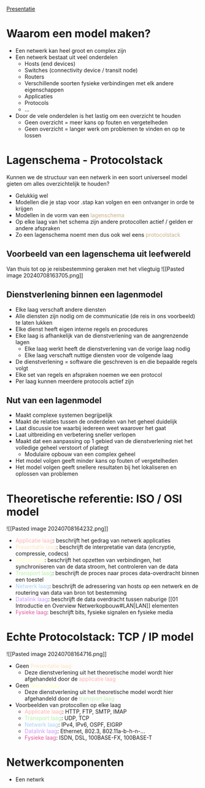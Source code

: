 [Presentatie](https://learning.ap.be/pluginfile.php/1957755/mod_resource/content/3/02%20-%20Theorie%20-%20Netwerkmodellen.pdf)
# Waarom een model maken?
- Een netwerk kan heel groot en complex zijn
- Een netwerk bestaat uit veel onderdelen
	- Hosts (end devices)
	- Switches (connectivity device / transit node)
	- Routers
	- Verschillende soorten fysieke verbindingen met elk andere eigenschappen
	- Applicaties
	- Protocols
	- ...
- Door de vele onderdelen is het lastig om een overzicht te houden
	- Geen overzicht = meer kans op fouten en vergetelheden
	- Geen overzicht = langer werk om problemen te vinden en op te lossen

# Lagenschema - Protocolstack
Kunnen we de structuur van een netwerk in een soort universeel model gieten om alles overzichtelijk te houden?
- Gelukkig wel
- Modellen die je stap voor .stap kan volgen en een ontvanger in orde te krijgen
- Modellen in de vorm van een <span style="color:#c8ab83;">lagenschema</span>
- Op elke laag van het schema zijn andere protocollen actief / gelden er andere afspraken
- Zo een lagenschema noemt men dus ook wel eens <span style="color:#c8ab83;">protocolstack</span>

## Voorbeeld van een lagenschema uit leefwereld
Van thuis tot op je reisbestemming geraken met het vliegtuig
![[Pasted image 20240708163705.png]]
## Dienstverlening binnen een lagenmodel
- Elke laag verschaft andere diensten
- Alle diensten zijn nodig om de communicatie (de reis in ons voorbeeld) te laten lukken
- Elke dienst heeft eigen interne regels en procedures
- Elke laag is afhankelijk van de dienstverlening van de aangrenzende lagen
	- Elke laag werkt heeft de dienstverlening van de vorige laag nodig
	- Elke laag verschaft nuttige diensten voor de volgende laag
- De dienstverlening = software die geschreven is en die bepaalde regels volgt
- Elke set van regels en afspraken noemen we een protocol
- Per laag kunnen meerdere protocols actief zijn

## Nut van een lagenmodel
- Maakt complexe systemen begrijpelijk
- Maakt de relaties tussen de onderdelen van het geheel duidelijk
- Laat discussie toe waarbij iedereen weet waarover het gaat
- Laat uitbreiding en verbetering sneller verlopen
- Maakt dat een aanpassing op 1 gebied van de dienstverlening niet het volledige geheel verstoort of platlegt
	- Modulaire opbouw van een complex geheel
- Het model volgen geeft minder kans op fouten of vergetelheden
- Het model volgen geeft snellere resultaten bij het lokaliseren en oplossen van problemen

# Theoretische referentie: ISO / OSI model
![[Pasted image 20240708164232.png]]

- <span style="color:#ffb1af;">Applicatie laag</span>: beschrijft het gedrag van netwerk applicaties
- <span style="color:#ffdfbe;">Presentatie laag</span>: beschrijft de interpretatie van data (encryptie, compressie, codecs)
- <span style="color:#ffffbf;">Sessie laag</span>: beschrijft het opzetten van verbindingen, het synchroniseren van de data stroom, het controleren van de data
- <span style="color:#b4f0a8;">Transport laag</span>: beschrijft de proces naar proces data-overdracht binnen een toestel
- <span style="color:#a9d0f7;">Netwerk laag</span>: beschrijft de adressering van hosts op een netwerk en de routering van data van bron tot bestemming
- <span style="color:#cc99fe;">Datalink laag</span>: beschrijft de data overdracht tussen naburige [[01 Introductie en Overview Netwerkopbouw#LAN|LAN]] elementen
- <span style="color:#e4569e;">Fysieke laag</span>: beschrijft bits, fysieke signalen en fysieke media

# Echte Protocolstack: TCP / IP model
![[Pasted image 20240708164716.png]]

- Geen <span style="color:#ffdfbe;">Presentatie laag</span>
	- Deze dienstverlening uit het theoretische model wordt hier afgehandeld door de <span style="color:#ffb1af;">applicatie laag</span>
- Geen <span style="color:#ffffbf;">Sessie laag</span>
	- Deze dienstverlening uit het theoretische model wordt hier afgehandeld door de <span style="color:#b4f0a8;">transport laag</span> 
- Voorbeelden van protocollen op elke laag
	- <span style="color:#ffb1af;">Applicatie laag</span>: HTTP, FTP, SMTP, IMAP
	- <span style="color:#b4f0a8;">Transport laag</span>: UDP, TCP
	- <span style="color:#a9d0f7;">Netwerk laag</span>: IPv4, IPv6, OSPF, EIGRP
	- <span style="color:#cc99fe;">Datalink laag</span>: Ethernet, 802.3, 802.11a-b-h-n-...
	- <span style="color:#e4569e;">Fysieke laag</span>: ISDN, DSL, 100BASE-FX, 100BASE-T

# Netwerkcomponenten
- Een netwrk